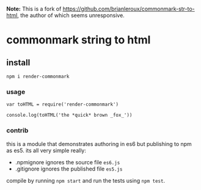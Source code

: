 **Note:** This is a fork of https://github.com/brianleroux/commonmark-str-to-html, the author of which seems unresponsive.




# commonmark string to html

## install

    npm i render-commonmark

### usage

    var toHTML = require('render-commonmark')

    console.log(toHTML('the *quick* brown _fox_'))

### contrib

this is a module that demonstrates authoring in es6 but publishing to npm as es5. its all very simple really:

- .npmignore ignores the source file `es6.js`
- .gitignore ignores the published file `es5.js`

compile by running `npm start` and run the tests using `npm test`.
